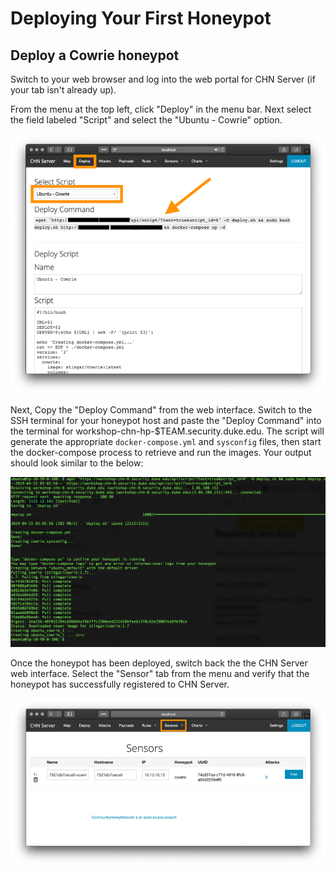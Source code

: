 Deploying Your First Honeypot
=============================
## Deploy a Cowrie honeypot
Switch to your web browser and log into the web portal for CHN Server (if your tab isn't already up).

From the menu at the top left, click "Deploy" in the menu bar. Next select the field labeled "Script" and select the 
"Ubuntu - Cowrie" option. 

![Screenshot 1](img/hp_deploy_1.png)

Next, Copy the "Deploy Command" from the web interface. Switch to the SSH terminal for your honeypot host and paste the 
"Deploy Command" into the terminal for workshop-chn-hp-$TEAM.security.duke.edu. The script will generate the 
appropriate `docker-compose.yml` and `sysconfig` files, 
then start the docker-compose process to retrieve and run the images. Your output should look similar to the below:

![Screenshot 3](img/hp_deploy_3.png)


Once the honeypot has been deployed, switch back the the CHN Server web interface. Select the "Sensor" tab from 
the menu and verify that the honeypot has successfully registered to CHN Server.

![Screenshot 2](img/hp_deploy_2.png)
